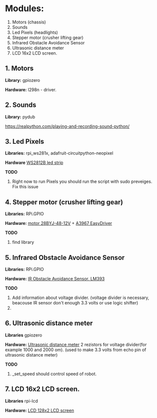 # Modules:
1. Motors (chassis)
2. Sounds 
3. Led Pixels (headlights)
4. Stepper motor (crusher lifting gear)
5. Infrared Obstacle Avoidance Sensor 
6. Ultrasonic distance meter
7. LCD 16x2 LCD screen. 
## 1. Motors
**Library:**
gpiozero

**Hardware:**
l298n - driver.

## 2. Sounds
**Library:**
pydub

https://realpython.com/playing-and-recording-sound-python/

## 3. Led Pixels
**Libraries:**
rpi_ws281x, adafruit-circuitpython-neopixel

**Hardware**
[WS2812B led strip](https://aliexpress.ru/item/32958709980.html?spm=a2g0s.9042311.0.0.264d33edLvvHx5)

**TODO**
1. Right now to run Pixels you should run the script with sudo preveiges. Fix this issue

## 4. Stepper motor (crusher lifting gear)
**Libraries:**
RPi.GPIO

**Hardware:**
[motor 28BYJ-48-12V](https://aliexpress.ru/item/4000040714477.html?spm=a2g0o.productlist.0.0.6bfa5a106acnOu&algo_pvid=78c7cbc5-8e20-48c3-a600-54b9dd9b3f6d&algo_expid=78c7cbc5-8e20-48c3-a600-54b9dd9b3f6d-56&btsid=0ab50f6115910435359073048ef66c&ws_ab_test=searchweb0_0,searchweb201602_,searchweb201603_)
+ 
[A3967 EasyDriver](https://aliexpress.ru/item/32831233631.html?spm=a2g0o.productlist.0.0.41f94ed4nbO92k&algo_pvid=9e0c55d1-31fb-4f5e-bc1a-6a04935f2690&algo_expid=9e0c55d1-31fb-4f5e-bc1a-6a04935f2690-0&btsid=0ab50f6115910436801802540ef66c&ws_ab_test=searchweb0_0,searchweb201602_,searchweb201603_)

**TODO**
1. find library

## 5. Infrared Obstacle Avoidance Sensor 
**Libraries:**
RPi.GPIO

**Hardware:**
[IR Obstacle Avoidance Sensor. LM393](https://www.aliexpress.com/item/32462888575.html?spm=a2g0o.productlist.0.0.10505e792u3bFR&algo_pvid=7a6e7ce7-10a9-4930-b219-f44ed0643d0d&algo_expid=7a6e7ce7-10a9-4930-b219-f44ed0643d0d-0&btsid=0b8b037015915452825724033edd4b&ws_ab_test=searchweb0_0,searchweb201602_,searchweb201603_)

**TODO**
1. Add information about voltage divider. (voltage divider is necessary, beacouse IR sensor don't enough 3.3 volts or use logic shifter)
2. 

## 6. Ultrasonic distance meter
**Libraries**
gpiozero

**Hardware:**
[Ultrasonic distance meter](https://aliexpress.ru/item/32305665433.html?spm=a2g0o.productlist.0.0.f1b465e9WAay3y&algo_pvid=8d5d29fa-8d0a-4486-9ece-4ae13c8293fd&algo_expid=8d5d29fa-8d0a-4486-9ece-4ae13c8293fd-0&btsid=0b8b15ea15924240346753347e2b15&ws_ab_test=searchweb0_0,searchweb201602_,searchweb201603_)
2 rezistors for voltage divider(for example 1000 and 2000 om). (used to make 3.3 volts from echo pin of ultrasonic distance meter)

**TODO**
1. _set_speed should control speed of robot. 

## 7. LCD 16x2 LCD screen. 
**Libraries**
rpi-lcd

**Hardware:**
[LCD 128x2 LCD screen](https://aliexpress.ru/item/32413056677.html?spm=a2g0o.productlist.0.0.14ad4bee5wrQS8&algo_pvid=5fffbfcd-6c0a-4b5c-a004-fccd3e6dfaca&algo_expid=5fffbfcd-6c0a-4b5c-a004-fccd3e6dfaca-0&btsid=0b8b15d416217670649746054edc50&ws_ab_test=searchweb0_0,searchweb201602_,searchweb201603_)